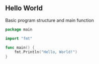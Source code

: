 ## Hello World
Basic program structure and main function
```go
package main

import "fmt"

func main() {
    fmt.Println("Hello, World!")
}
```